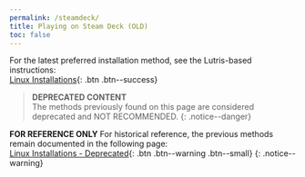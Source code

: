 ```yaml
---
permalink: /steamdeck/
title: Playing on Steam Deck (OLD)
toc: false
---
```


For the latest preferred installation method, see the Lutris-based instructions:<br/>
[Linux Installations](../linux/){: .btn .btn--success}

> **DEPRECATED CONTENT**<br/>
> The methods previously found on this page are considered deprecated and NOT RECOMMENDED.
{: .notice--danger}

**FOR REFERENCE ONLY**
For historical reference, the previous methods remain documented in the following page:<br>
[Linux Installations - Deprecated](/linux-deprecated){: .btn .btn--warning .btn--small}
{: .notice--warning}
